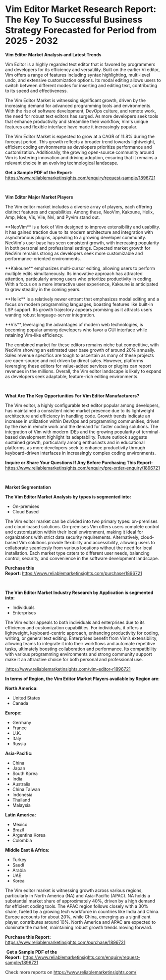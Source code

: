 <p><h1>Vim Editor Market Research Report: The Key To Successful Business Strategy Forecasted for Period from 2025 - 2032</h1></p><p><strong>Vim Editor Market Analysis and Latest Trends</strong></p>
<p><p>Vim Editor is a highly regarded text editor that is favored by programmers and developers for its efficiency and versatility. Built on the earlier Vi editor, Vim offers a range of features including syntax highlighting, multi-level undo, and extensive customization options. Its modal editing allows users to switch between different modes for inserting and editing text, contributing to its speed and effectiveness.</p><p>The Vim Editor Market is witnessing significant growth, driven by the increasing demand for advanced programming tools and environments. With the rise of software development, DevOps culture, and remote work, the need for robust text editors has surged. As more developers seek tools that enhance productivity and streamline their workflow, Vim's unique features and flexible interface have made it increasingly popular.</p><p>The Vim Editor Market is expected to grow at a CAGR of 11.8% during the forecast period. This growth reflects a broader trend towards lightweight, efficient coding environments as developers prioritize performance and customization. Additionally, the growing open-source community around Vim is fostering innovation and driving adoption, ensuring that it remains a relevant choice in an evolving technological landscape.</p></p>
<p><strong>Get a Sample PDF of the Report:&nbsp;</strong> <a href="https://www.reliablemarketinsights.com/enquiry/request-sample/1896721?utm_campaign=3261&utm_medium=2&utm_source=Github&utm_content=ia&utm_term=11032025&utm_id=vim-editor">https://www.reliablemarketinsights.com/enquiry/request-sample/1896721</a></p>
<p>&nbsp;</p>
<p><strong>Vim Editor Major Market Players</strong></p>
<p><p>The Vim editor market includes a diverse array of players, each offering distinct features and capabilities. Among these, NeoVim, Kakoune, Helix, Amp, Moe, Vis, Vile, Nvi, and Pyvim stand out.</p><p>**NeoVim** is a fork of Vim designed to improve extensibility and usability. It has gained traction due to its modern architecture and integration with asynchronous plugins, appealing to a growing developer community. NeoVim's user base has seen consistent growth, with increasing popularity in both personal and professional settings. Expected market growth for NeoVim remains strong as developers seek more customizable and performance-oriented environments.</p><p>**Kakoune** emphasizes multi-cursor editing, allowing users to perform multiple edits simultaneously. Its innovative approach has attracted attention, particularly among users who prioritize productivity in coding. With a focus on a more interactive user experience, Kakoune is anticipated to grow steadily in the coming years.</p><p>**Helix** is a relatively newer entrant that emphasizes modal editing and a focus on modern programming languages, boasting features like built-in LSP support. Its growth trajectory appears promising as it attracts users wanting robust language-server integration.</p><p>**Vis**, leveraging the advantages of modern web technologies, is becoming popular among developers who favor a GUI interface while retaining Vim-like efficiency. </p><p>The combined market for these editors remains niche but competitive, with NeoVim showing an estimated user base growth of around 20% annually. Sales revenue specifics are tough to ascertain as many of these projects are open-source and not driven by direct sales. However, platforms leveraging these editors for value-added services or plugins can report revenues in the millions. Overall, the Vim editor landscape is likely to expand as developers seek adaptable, feature-rich editing environments.</p></p>
<p>&nbsp;</p>
<p><strong>What Are The Key Opportunities For Vim Editor Manufacturers?</strong></p>
<p><p>The Vim editor, a highly configurable text editor popular among developers, has maintained a consistent niche market presence due to its lightweight architecture and efficiency in handling code. Growth trends indicate an increase in utilization within DevOps and programming communities, driven by the rise in remote work and the demand for faster coding solutions. The integration of Vim with modern IDEs and the growing popularity of terminal-based development highlight its adaptability. Future outlook suggests sustained growth, particularly among enthusiasts and in educational platforms, as more developers seek to enhance productivity through keyboard-driven interfaces in increasingly complex coding environments.</p></p>
<p><strong>Inquire or Share Your Questions If Any Before Purchasing This Report:</strong> <a href="https://www.reliablemarketinsights.com/enquiry/pre-order-enquiry/1896721?utm_campaign=3261&utm_medium=2&utm_source=Github&utm_content=ia&utm_term=11032025&utm_id=vim-editor">https://www.reliablemarketinsights.com/enquiry/pre-order-enquiry/1896721</a></p>
<p>&nbsp;</p>
<p><strong>Market Segmentation</strong></p>
<p><strong>The Vim Editor Market Analysis by types is segmented into:</strong></p>
<p><ul><li>On-premises</li><li>Cloud Based</li></ul></p>
<p><p>The Vim editor market can be divided into two primary types: on-premises and cloud-based solutions. On-premises Vim offers users complete control and customization within their local environment, making it ideal for organizations with strict data security requirements. Alternatively, cloud-based Vim solutions provide flexibility and accessibility, allowing users to collaborate seamlessly from various locations without the need for local installation. Each market type caters to different user needs, balancing control, security, and convenience in the software development landscape.</p></p>
<p><strong>Purchase this Report:&nbsp;</strong><a href="https://www.reliablemarketinsights.com/purchase/1896721?utm_campaign=3261&utm_medium=2&utm_source=Github&utm_content=ia&utm_term=11032025&utm_id=vim-editor">https://www.reliablemarketinsights.com/purchase/1896721</a></p>
<p>&nbsp;</p>
<p><strong>The Vim Editor Market Industry Research by Application is segmented into:</strong></p>
<p><ul><li>Individuals</li><li>Enterprises</li></ul></p>
<p><p>The Vim editor appeals to both individuals and enterprises due to its efficiency and customization capabilities. For individuals, it offers a lightweight, keyboard-centric approach, enhancing productivity for coding, writing, or general text editing. Enterprises benefit from Vim’s extensibility, allowing teams to integrate it into their workflows and automate repetitive tasks, ultimately boosting collaboration and performance. Its compatibility with various programming environments and strong community support make it an attractive choice for both personal and professional use.</p></p>
<p><a href="https://www.reliablemarketinsights.com/vim-editor-r1896721?utm_campaign=3261&utm_medium=2&utm_source=Github&utm_content=ia&utm_term=11032025&utm_id=vim-editor">&nbsp;https://www.reliablemarketinsights.com/vim-editor-r1896721</a></p>
<p><strong>In terms of Region, the Vim Editor Market Players available by Region are:</strong></p>
<p>
    <p> <strong> North America: </strong>
        <ul>
            <li>United States</li>
            <li>Canada</li>
        </ul>
        </p> 
    <p> <strong> Europe: </strong>
        <ul>
            <li>Germany</li>
            <li>France</li>
            <li>U.K.</li>
            <li>Italy</li>
            <li>Russia</li>
        </ul>
        </p> 
    <p> <strong> Asia-Pacific: </strong>
        <ul>
            <li>China</li>
            <li>Japan</li>
            <li>South Korea</li>
            <li>India</li>
            <li>Australia</li>
            <li>China Taiwan</li>
            <li>Indonesia</li>
            <li>Thailand</li>
            <li>Malaysia</li>
        </ul>
        </p> 
    <p> <strong> Latin America: </strong>
        <ul>
            <li>Mexico</li>
            <li>Brazil</li>
            <li>Argentina Korea</li>
            <li>Colombia</li>
        </ul>
        </p> 
    <p> <strong> Middle East & Africa: </strong>
        <ul>
            <li>Turkey</li>
            <li>Saudi</li>
            <li>Arabia</li>
            <li>UAE</li>
            <li>Korea</li>
        </ul>
    </p>
    </p>
<p><p>The Vim editor market is witnessing growth across various regions, particularly in North America (NA) and Asia-Pacific (APAC). NA holds a substantial market share of approximately 40%, driven by a high demand for efficient coding tools. The APAC region follows closely with a 30% share, fueled by a growing tech workforce in countries like India and China. Europe accounts for about 20%, while China, emerging as a significant player, contributes around 10%. North America and APAC are expected to dominate the market, maintaining robust growth trends moving forward.</p></p>
<p><strong>Purchase this Report: </strong><a href="https://www.reliablemarketinsights.com/purchase/1896721?utm_campaign=3261&utm_medium=2&utm_source=Github&utm_content=ia&utm_term=11032025&utm_id=vim-editor">https://www.reliablemarketinsights.com/purchase/1896721</a></p>
<p>&nbsp;<strong>Get a Sample PDF of the Report:&nbsp;&nbsp;</strong><a href="https://www.reliablemarketinsights.com/enquiry/request-sample/1896721?utm_campaign=3261&utm_medium=2&utm_source=Github&utm_content=ia&utm_term=11032025&utm_id=vim-editor">https://www.reliablemarketinsights.com/enquiry/request-sample/1896721</a></p>
<p><strong></strong></p>
<p>Check more reports on <a href="https://www.reliablemarketinsights.com/?utm_campaign=3261&utm_medium=2&utm_source=Github&utm_content=ia&utm_term=11032025&utm_id=vim-editor">https://www.reliablemarketinsights.com/</a></p>